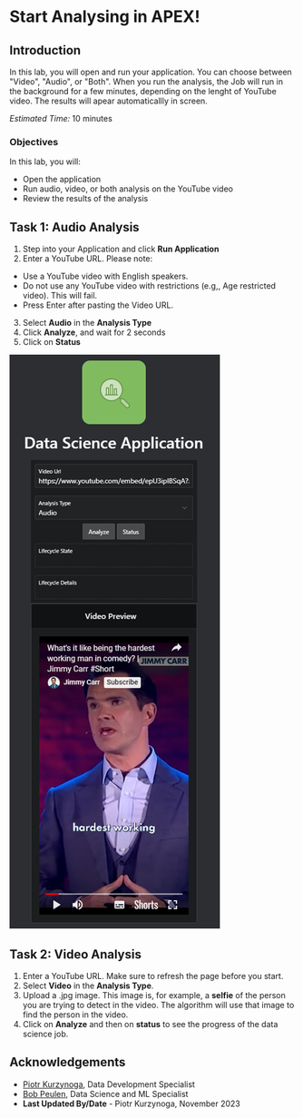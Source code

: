 # Start Analysing in APEX!

## Introduction

In this lab, you will open and run your application. You can choose between "Video", "Audio", or "Both". When you run the analysis, the Job will run in the background for a few minutes, depending on the lenght of YouTube video. The results will apear automaticallly in screen. 

*Estimated Time:* 10 minutes

### Objectives

In this lab, you will:
* Open the application 
* Run audio, video, or both analysis on the YouTube video
* Review the results of the analysis

## Task 1: Audio Analysis

1.	Step into your Application and click **Run Application**
2.	Enter a YouTube URL. Please note:
* Use a YouTube video with English speakers.
* Do not use any YouTube video with restrictions (e.g,, Age restricted video). This will fail.
* Press Enter after pasting the Video URL.

3.	Select **Audio** in the **Analysis Type**
4.	Click **Analyze**, and wait for 2 seconds
5.	Click on **Status**

  ![lab_5_img_1](images/lab_5_img_1.JPG)

## Task 2: Video Analysis

1. Enter a YouTube URL. Make sure to refresh the page before you start.
2. Select **Video** in the **Analysis Type**.
3. Upload a .jpg image. This image is, for example, a **selfie** of the person you are trying to detect in the video. The algorithm will use that image to find the person in the video.
4. Click on **Analyze** and then on **status** to see the progress of the data science job.


## Acknowledgements
* [Piotr Kurzynoga](https://www.linkedin.com/in/piotr-kurzynoga/), Data Development Specialist
* [Bob Peulen](https://www.linkedin.com/in/bobpeulen/), Data Science and ML Specialist
* **Last Updated By/Date** - Piotr Kurzynoga, November 2023
